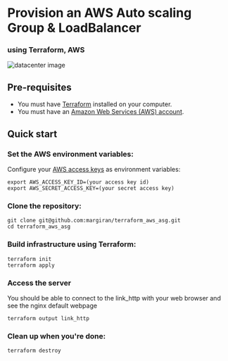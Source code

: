# Provision an AWS Auto scaling Group & LoadBalancer 

### using Terraform, AWS 

![datacenter image](https://github.com/margiran/terraform_aws_alb_nginx/blob/master/diagram/auto_scale_and_load_balancing_in_aws_cloud.png)

## Pre-requisites

* You must have [Terraform](https://www.terraform.io/downloads) installed on your computer. 
* You must have an [Amazon Web Services (AWS) account](http://aws.amazon.com/).

## Quick start

### Set the AWS environment variables:

Configure your [AWS access 
keys](http://docs.aws.amazon.com/general/latest/gr/aws-sec-cred-types.html#access-keys-and-secret-access-keys) as 
environment variables:
```
export AWS_ACCESS_KEY_ID=(your access key id)
export AWS_SECRET_ACCESS_KEY=(your secret access key)
```

### Clone the repository:

```
git clone git@github.com:margiran/terraform_aws_asg.git
cd terraform_aws_asg
```

### Build infrastructure using Terraform:

```
terraform init
terraform apply
```

### Access the server

You should be able to connect to the link_http with your web browser and see the nginx default webpage

```
terraform output link_http
```

### Clean up when you're done:

```
terraform destroy
```